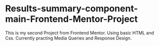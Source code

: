 # Results-summary-component-main-Frontend-Mentor-Project
This is my second Project from Frontend Mentor. Using basic HTML and Css. Currently practing Media Queries and Response Design.
